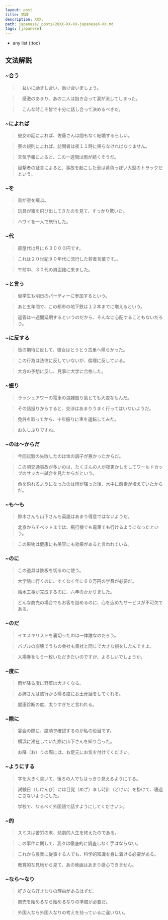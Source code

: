 ```yaml
---
layout: post
title: 第課
description: XXX.
path: japanese/_posts/20XX-XX-XX-japaneseX-XX.md
tags: [japanese]
---
```


* any list
{:toc}

## 文法解説

### ~合う

>　互いに励まし合い、助け合いましょう。

>　感激のあまり、あの二人は抱き合って涙が流してしまった。

>　こんな時こそ皆で十分に話し合って決めるべきだ。

### ~によれば

> 彼女の話によれば、佐藤さんは間もなく結婚するらしい。

> 寮の規則によれば、訪問者は夜１１時に帰らなければなりません。

> 天気予報によると、この一週間は雨が続くそうだ。

> 目撃者の証言によると、事故を起こした車は黄色っぽい大型のトラックだという。


### ~を

> 鳥が空を飛ぶ。

> 玩具が箱を飛び出してきたのを見て、すっかり驚いた。

> ハワイを一人で旅行した。

### ~代

> 部屋代は月に６３０００円です。

> これは２０世紀９０年代に流行した若者言葉です。。

> 午前中、３０代の男面接に来ました。

### ~と言う

> 留学生も明日のパーティーに参加するという。

> あと五年間で、この都市の地下鉄は１２本までに増えるという。

> 返答は一週間延期するというのだから、そんなに心配することもないだろう。

### ~に反する

> 皆の期待に反して、彼女はとうとう古里へ帰らかった。

> この行為は法律に反していないが、倫理に反している。

> 大方の予想に反し、見事に大学に合格した。

### ~振り

> ラッシュアワーの電車の混雑振り葉とても大変なもんだ。

> その話振りからすると、交渉はあまりうまく行ってはいないようだ。

> 免許を取ってから、十年振りに車を運転してみた。

> お久しぶりですね。

### ~のは～からだ

> 今回試験の失敗したのは体の調子が悪かったからだ。

> この頃交通事故が多いのは、たくさんの人が夜更かしをしてワールドカップのサッカー試合を見たからだという。

> 魚を釣れるようになったのは雨が降った後、水中に酸素が増えていたからだ。

### ~も～も

> 鈴木さんも山下さんも英語はあまり得意ではないようだ。

> 北京からチベットまでは、飛行機でも電車でも行けるようになったという。

> この果物は健康にも美容にも効果があると言われている。

### ~のに

> この道具は鉄板を切るのに使う。

> 大学院に行くのに、すくなく年に６０万円の学費が必要だ。

> 給水工事が完成するのに、六年のかかりました。

> どんな商売の場合でもお客を詰めるのに、心を込めたサービスが不可欠である。

### ~のだ

> イエスキリストを裏切ったのは一体誰なのだろう。

> バブルの崩壊でうちの会社も貴社と同じで大きな損をしたんですよ。

> 入場券をもう一枚いただきたいのですが、よろしいでしょうか。

### ~度に

> 雨が降る度に野菜は大きくなる。

> お姉さんは旅行から帰る度にお土産話をしてくれる。

> 健康診断の度、太りすぎだと言われる。

### ~際に

> 宴会の際に、席順ヲ確認するのが私の役目です。

> 横浜に滞在していた際に山下さんを知り合った。

> お降（お）りの際には、お足元にお気を付けてください。


### ~ようにする

> 字を大きく書いて、後ろの人でもはっきり見えるようにする。

> 試験日（しけんび）には目覚（めざ）まし時計（どけい）を掛けて、寝過ごさないようにした。

> 学校で、なるべく外国語で話すようにしてくださいン。

### ~的

> スミスは苦労の末、悲劇的人生を終えたのである。

> この事件に関して、我々は徹底的に調査しなく手はならない。

> これから農業に従事する人でも、科学的知識を身に着ける必要がある。

> 教育的な見地から見て、あの映画はあまり感心できません。

### ~なら～なり

> 好きなら好きなりの理由があるはずだ。

> 商売を始めるなら始めるなりの準備が必要だ。

> 外国人なら外国人なりの考えを持っているに違いない。


